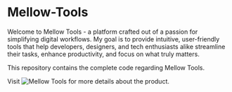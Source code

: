 # Mellow-Tools

Welcome to Mellow Tools - a platform crafted out of a passion for simplifying digital workflows. My goal is to provide intuitive, user-friendly tools that help developers, designers, and tech enthusiasts alike streamline their tasks, enhance productivity, and focus on what truly matters.

This repository contains the complete code regarding Mellow Tools.

Visit 
![Mellow Tools](https://mellow-tools.vercel.app/) for more details about the product.
